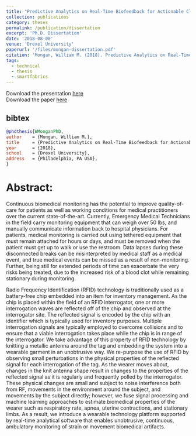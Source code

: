 ```yaml
---
title: "Predictive Analytics on Real-Time Biofeedback for Actionable Classification of Activity State"
collection: publications
category: theses
permalink: /publication/dissertation
excerpt: 'Ph.D. Dissertation'
date: '2018-08-08'
venue: 'Drexel University'
paperurl: '/files/mongan-dissertation.pdf'
citation: 'Mongan, William M. (2018). Predictive Analytics on Real-Time Biofeedback for Actionable Classification of Activity State.  PhD Dissertation, Drexel University.'
tags:
  - technical
  - thesis
  - smartfabrics
---
```

Download the presentation [here](/files/mongan-dissertation-presentation.pdf)  
Download the paper [here](/files/mongan-dissertation.pdf)

## bibtex
```bibtex
@phdthesis{WMonganPhD,
author    = {Mongan, William M.},
title     = {Predictive Analytics on Real-Time Biofeedback for Actionable Classification of Activity State},
year      = {2018},
school    = {Drexel University},
address   = {Philadelphia, PA USA},
}
```

# Abstract:

Continuous biomedical monitoring has the potential to improve quality-of-care for patients as well as working conditions for medical practitioners over the current state-of-the-art. Currently, Emergency Medical Technicians in the field carry monitoring equipment that can weigh over 50 lbs, and manually communicate information back to hospital physicians.  For patients, medical monitoring is carried out using tethered equipment that must remain attached for hours or days, and must be removed when the patient must get up to walk or use the restroom.  Data lapses during these disconnected breaks can be misinterpreted by medical staff as a medical event, and true medical events can be missed as a result of non-monitoring.  Further, being still for extended periods of time can exacerbate the very risks being treated, due to the increased risk of a blood clot while remaining stationary during monitoring.  

Radio Frequency Identification (RFID) technology is traditionally used as a battery-free chip embedded into an item for inventory management.  As the chip is placed within the field of an RFID interrogator, one or more interrogation waves are reflected off of the chip and observed at the interrogator site.  The reflected signal is encoded by the chip with an identifier which is typically used for inventory purposes.  Multiple interrogation signals are typically employed to overcome collisions and to ensure that a viable interrogation takes place while the chip is in range of the interrogator.  We take advantage of this property of RFID technology by knitting a metallic antenna around the tag and embedding the system into a wearable garment in an unobtrusive way.  We re-purpose the use of RFID by observing small perturbations in the physical properties of the reflected signal for each interrogation of the tag.  As the wearer moves about, changes in the knit antenna shape result in changes to the properties of the reflected signal as it is regularly and frequently polled by the interrogator.  These physical changes are small and subject to noise interference both from RF, movements in the environment around the subject, and movements by the subject directly; however, we fuse signal processing and machine learning approaches to estimate biomedical properties of the wearer such as respiratory rate, apnea, uterine contractions, and stationary limbs.  As a result, we introduce a wearable technology platform supported by real-time analytical software that enables unobtrusive, continuous, ambulatory monitoring of strain or movement biomedical artifacts.